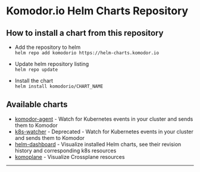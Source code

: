 # Komodor.io Helm Charts Repository

## How to install a chart from this repository

- Add the repository to helm  
  `helm repo add komodorio https://helm-charts.komodor.io`

- Update helm repository listing  
  `helm repo update`

- Install the chart  
  `helm install komodorio/CHART_NAME`

## Available charts
- [komodor-agent](https://github.com/komodorio/helm-charts/tree/master/charts/k8s-watcher) - Watch for Kubernetes events in your cluster and sends them to Komodor
- [k8s-watcher](https://github.com/komodorio/helm-charts/tree/master/charts/k8s-watcher) - Deprecated - Watch for Kubernetes events in your cluster and sends them to Komodor
- [helm-dashboard](https://github.com/komodorio/helm-charts/tree/master/charts/helm-dashboard) - Visualize installed Helm charts, see their revision history and corresponding k8s resources
- [komoplane](https://github.com/komodorio/komoplane/tree/master/charts/komoplane) - Visualize Crossplane resources

---
 
